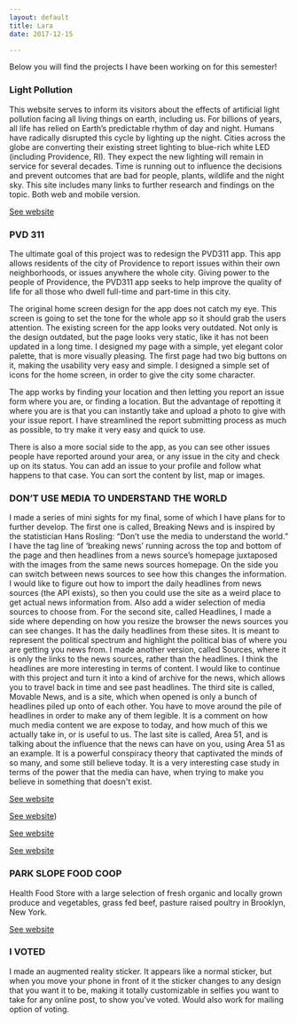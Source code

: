```yaml
---
layout: default
title: Lara
date: 2017-12-15

---
```


Below you will find the projects I have been working on for this semester!



### Light Pollution

This website serves to inform its visitors about the effects of artificial light pollution facing all living things on earth, including us. For billions of years, all life has relied on Earth’s predictable rhythm of day and night. Humans have radically disrupted this cycle by lighting up the night. Cities across the globe are converting their existing street lighting to blue-rich white LED (including Providence, RI). They expect the new lighting will remain in service for several decades. Time is running out to influence the decisions and prevent outcomes that are bad for people, plants, wildlife and the night sky. This site includes many links to further research and findings on the topic. Both web and mobile version.

[See website](http://lights08.businesscatalyst.com/index.html)



### PVD 311

The ultimate goal of this project was to redesign the PVD311 app. This app allows residents of the city of Providence to report issues within their own neighborhoods, or issues anywhere the whole city. Giving power to the people of Providence, the PVD311 app seeks to help improve the quality of life for all those who dwell full-time and part-time in this city.

The original home screen design for the app does not catch my eye. This screen is going to set the tone for the whole app so it should grab the users attention. The existing screen for the app looks very outdated. Not only is the design outdated, but the page looks very static, like it has not been updated in a long time. I designed my page with a simple, yet elegant color palette, that is more visually pleasing. The first page had two big buttons on it, making the usability very easy and simple. I designed a simple set of icons for the home screen, in order to give the city some character.

The app works by finding your location and then letting you report an issue form where you are, or finding a location. But the advantage of repotting it where you are is that you can instantly take and upload a photo to give with your issue report. I have streamlined the report submitting process as much as possible, to try make it very easy and quick to use.

There is also a more social side to the app, as you can see other issues people have reported around your area, or any issue in the city and check up on its status. You can add an issue to your profile and follow what happens to that case. You can sort the content by list, map or images.


### DON’T USE MEDIA TO UNDERSTAND THE WORLD

I made a series of mini sights for my final, some of which I have plans for to further develop. The first one is called, Breaking News and is inspired by the statistician Hans Rosling: “Don’t use the media to understand the world.” I have the tag line of ‘breaking news’ running across the top and bottom of the page and then headlines from a news source’s homepage juxtaposed with the images from the same news sources homepage.  On the side you can switch between news sources to see how this changes the information. I would like to figure out how to import the daily headlines from news sources (the API exists), so then you could use the site as a weird place to get actual news information from. Also add a wider selection of media sources to choose from.
For the second site, called Headlines, I made a side where depending on how you resize the browser the news sources you can see changes. It has the daily headlines from these sites. It is meant to represent the political spectrum and highlight the political bias of where you are getting you news from. I made another version, called Sources, where it is only the links to the news sources, rather than the headlines. I think the headlines are more interesting in terms of content. I would like to continue with this project and turn it into a kind of archive for the news, which allows you to travel back in time and see past headlines.
The third site is called, Movable News, and is a site, which when opened is only a bunch of headlines piled up onto of each other. You have to move around the pile of headlines in order to make any of them legible. It is a comment on how much media content we are expose to today, and how much of this we actually take in, or is useful to us.
The last site is called, Area 51, and is talking about the influence that the news can have on you, using Area 51 as an example. It is a powerful conspiracy theory that captivated the minds of so many, and some still believe today. It is a very interesting case study in terms of the power that the media can have, when trying to make you believe in something that doesn't exist.   

[See website](http://trustnews.businesscatalyst.com/index.html)

[See website](http://area51ufo.businesscatalyst.com/index.html))

[See website](http://news-dec32017-739.businesscatalyst.com/home-copy.html)

[See website](http://news-dec32017-739.businesscatalyst.com/index.html)



### PARK SLOPE FOOD COOP

Health Food Store with a large selection of fresh organic and locally grown produce and vegetables, grass fed beef, pasture raised poultry in Brooklyn, New York.

[See website](http://foodcoop.businesscatalyst.com/index.html)



### I VOTED
I made an augmented reality sticker. It appears like a normal sticker, but when you move your phone in front of it the sticker changes to any design that you want it to be, making it totally customizable in selfies you want to take for any online post, to show you’ve voted. Would also work for mailing option of voting.
